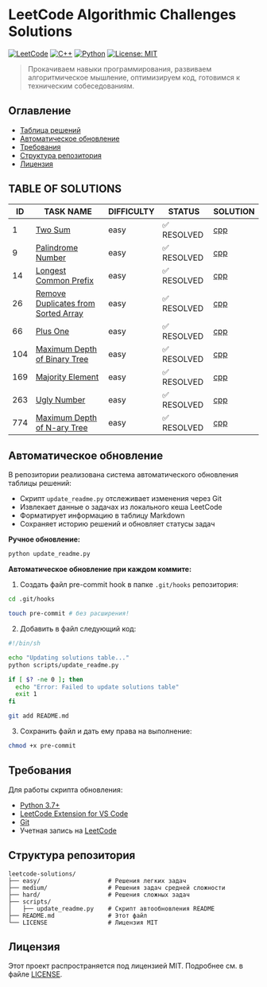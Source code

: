 # LeetCode Algorithmic Challenges Solutions

[![LeetCode](https://img.shields.io/badge/LeetCode-000000?style=for-the-badge&logo=LeetCode&logoColor=#d16c06)](https://leetcode.com/)
[![C++](https://img.shields.io/badge/C++-00599C?style=for-the-badge&logo=c%2B%2B&logoColor=white)](https://isocpp.org/)
[![Python](https://img.shields.io/badge/Python-3776AB?style=for-the-badge&logo=python&logoColor=white)](https://python.org/)
[![License: MIT](https://img.shields.io/badge/License-MIT-yellow.svg?style=for-the-badge)](https://opensource.org/licenses/MIT)

> Прокачиваем навыки программирования, развиваем алгоритмическое мышление, оптимизируем код, готовимся к техническим собеседованиям.

## Оглавление
- [Таблица решений](#table-of-solutions)
- [Автоматическое обновление](#автоматическое-обновление)
- [Требования](#требования)
- [Структура репозитория](#структура-репозитория)
- [Лицензия](#лицензия)

## TABLE OF SOLUTIONS

| ID | TASK NAME | DIFFICULTY | STATUS | SOLUTION |
|----|-----------|------------|--------|----------|
| 1 | [Two Sum](https://leetcode.com/problems/two-sum/description/) | easy | ✅ RESOLVED | [cpp](easy/1.two-sum.cpp) |
| 9 | [Palindrome Number](https://leetcode.com/problems/palindrome-number/description/) | easy | ✅ RESOLVED | [cpp](easy/9.palindrome-number.cpp) |
| 14 | [Longest Common Prefix](https://leetcode.com/problems/longest-common-prefix/description/) | easy | ✅ RESOLVED | [cpp](easy/14.longest-common-prefix.cpp) |
| 26 | [Remove Duplicates from Sorted Array](https://leetcode.com/problems/remove-duplicates-from-sorted-array/description/) | easy | ✅ RESOLVED | [cpp](easy/26.remove-duplicates-from-sorted-array.cpp) |
| 66 | [Plus One](https://leetcode.com/problems/plus-one/description/) | easy | ✅ RESOLVED | [cpp](easy/66.plus-one.cpp) |
| 104 | [Maximum Depth of Binary Tree](https://leetcode.com/problems/maximum-depth-of-binary-tree/description/) | easy | ✅ RESOLVED | [cpp](easy/104.maximum-depth-of-binary-tree.cpp) |
| 169 | [Majority Element](https://leetcode.com/problems/majority-element/description/) | easy | ✅ RESOLVED | [cpp](easy/169.majority-element.cpp) |
| 263 | [Ugly Number](https://leetcode.com/problems/ugly-number/description/) | easy | ✅ RESOLVED | [cpp](easy/263.ugly-number.cpp) |
| 774 | [Maximum Depth of N-ary Tree](https://leetcode.com/problems/maximum-depth-of-n-ary-tree/description/) | easy | ✅ RESOLVED | [cpp](easy/559.maximum-depth-of-n-ary-tree.cpp) |

<!-- Last updated: 13-07-2025 22:37:57 -->

## Автоматическое обновление
В репозитории реализована система автоматического обновления таблицы решений:
- Скрипт `update_readme.py` отслеживает изменения через Git
- Извлекает данные о задачах из локального кеша LeetCode
- Форматирует информацию в таблицу Markdown
- Сохраняет историю решений и обновляет статусы задач

**Ручное обновление:**
```bash
python update_readme.py
```

**Автоматическое обновление при каждом коммите:**

1. Создать файл pre-commit hook в папке `.git/hooks` репозитория:
```bash
cd .git/hooks

touch pre-commit # без расширения!
```

2. Добавить в файл следующий код:
```bash
#!/bin/sh

echo "Updating solutions table..."
python scripts/update_readme.py

if [ $? -ne 0 ]; then
  echo "Error: Failed to update solutions table"
  exit 1
fi

git add README.md
```

3. Сохранить файл и дать ему права на выполнение:
```bash
chmod +x pre-commit
```

## Требования
Для работы скрипта обновления:
- [Python 3.7+](https://www.python.org/downloads/)
- [LeetCode Extension for VS Code](https://marketplace.visualstudio.com/items?itemName=LeetCode.vscode-leetcode)
- [Git](https://git-scm.com/downloads)
- Учетная запись на [LeetCode](https://leetcode.com/)

## Структура репозитория
```
leetcode-solutions/
├── easy/                   # Решения легких задач
├── medium/                 # Решения задач средней сложности
├── hard/                   # Решения сложных задач
├── scripts/
│   ├── update_readme.py    # Скрипт автообновления README
├── README.md               # Этот файл
└── LICENSE                 # Лицензия MIT
```

## Лицензия
Этот проект распространяется под лицензией MIT. Подробнее см. в файле [LICENSE](LICENSE).
